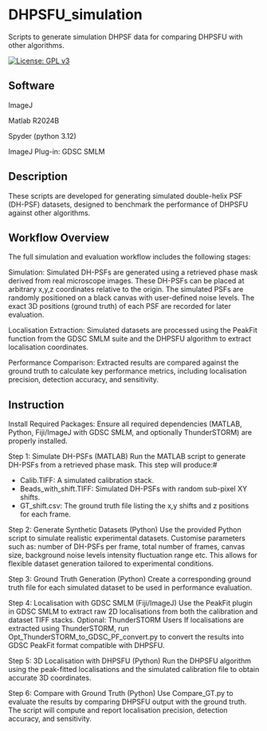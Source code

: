 # DHPSFU_simulation
Scripts to generate simulation DHPSF data for comparing DHPSFU with other algorithms.

[![License: GPL v3](https://img.shields.io/badge/License-GPLv3-blue.svg)](https://www.gnu.org/licenses/gpl-3.0)

Software
------------
ImageJ

Matlab R2024B

Spyder (python 3.12)

ImageJ Plug-in: GDSC SMLM

Description
------------
These scripts are developed for generating simulated double-helix PSF (DH-PSF) datasets, designed to benchmark the performance of DHPSFU against other algorithms.

Workflow Overview
------------
The full simulation and evaluation workflow includes the following stages:

Simulation: Simulated DH-PSFs are generated using a retrieved phase mask derived from real microscope images. These DH-PSFs can be placed at arbitrary x,y,z coordinates relative to the origin. The simulated PSFs are randomly positioned on a black canvas with user-defined noise levels. The exact 3D positions (ground truth) of each PSF are recorded for later evaluation.

Localisation Extraction: Simulated datasets are processed using the PeakFit function from the GDSC SMLM suite and the DHPSFU algorithm to extract localisation coordinates.

Performance Comparison: Extracted results are compared against the ground truth to calculate key performance metrics, including localisation precision, detection accuracy, and sensitivity.

Instruction
------------
Install Required Packages: Ensure all required dependencies (MATLAB, Python, Fiji/ImageJ with GDSC SMLM, and optionally ThunderSTORM) are properly installed.

Step 1: Simulate DH-PSFs (MATLAB)
Run the MATLAB script to generate DH-PSFs from a retrieved phase mask. This step will produce:#
- Calib.TIFF: A simulated calibration stack.
- Beads_with_shift.TIFF: Simulated DH-PSFs with random sub-pixel XY shifts.
- GT_shift.csv: The ground truth file listing the x,y shifts and z positions for each frame.

Step 2: Generate Synthetic Datasets (Python)
Use the provided Python script to simulate realistic experimental datasets. Customise parameters such as: number of DH-PSFs per frame, total number of frames, canvas size, background noise levels intensity fluctuation range etc.
This allows for flexible dataset generation tailored to experimental conditions.

Step 3: Ground Truth Generation (Python)
Create a corresponding ground truth file for each simulated dataset to be used in performance evaluation.

Step 4: Localisation with GDSC SMLM (Fiji/ImageJ)
Use the PeakFit plugin in GDSC SMLM to extract raw 2D localisations from both the calibration and dataset TIFF stacks.
Optional: ThunderSTORM Users
If localisations are extracted using ThunderSTORM, run Opt_ThunderSTORM_to_GDSC_PF_convert.py to convert the results into GDSC PeakFit format compatible with DHPSFU.

Step 5: 3D Localisation with DHPSFU (Python)
Run the DHPSFU algorithm using the peak-fitted localisations and the simulated calibration file to obtain accurate 3D coordinates.

Step 6: Compare with Ground Truth (Python)
Use Compare_GT.py to evaluate the results by comparing DHPSFU output with the ground truth. The script will compute and report localisation precision, detection accuracy, and sensitivity.
